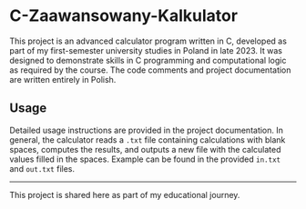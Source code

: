# C-Zaawansowany-Kalkulator

This project is an advanced calculator program written in C, developed as part of my first-semester university studies in Poland in late 2023. It was designed to demonstrate skills in C programming and computational logic as required by the course. The code comments and project documentation are written entirely in Polish.

## Usage

Detailed usage instructions are provided in the project documentation. In general, the calculator reads a `.txt` file containing calculations with blank spaces, computes the results, and outputs a new file with the calculated values filled in the spaces. Example can be found in the provided `in.txt` and `out.txt` files.

---

This project is shared here as part of my educational journey.

